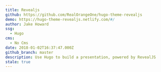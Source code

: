 ```yaml
---
title: Revealjs
github: https://github.com/RealOrangeOne/hugo-theme-revealjs
demo: https://hugo-theme-revealjs.netlify.com/#/
author: Jake Howard
ssg:
  - Hugo
cms:
  - No Cms
date: 2018-01-02T16:37:47.000Z
github_branch: master
description: Use Hugo to build a presentation, powered by RevealJS
stale: true
---
```

